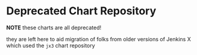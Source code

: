 # Deprecated Chart Repository

**NOTE** these charts are all deprecated!

they are left here to aid migration of folks from older versions of Jenkins X which used the `jx3` chart repository